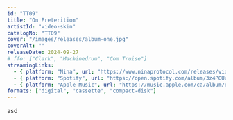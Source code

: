 ```yaml
---
id: "TT09"
title: "On Preterition"
artistId: "video-skin"
catalogNo: "TT09"
cover: "/images/releases/album-one.jpg"
coverAlt: ""
releaseDate: 2024-09-27
# ffo: ["Clark", "Machinedrum", "Com Truise"]
streamingLinks:
  - { platform: "Nina", url: "https://www.ninaprotocol.com/releases/video-skin-on-preterition" }
  - { platform: "Spotify", url: "https://open.spotify.com/album/3z4POUusQm2bmbUgOCUyaj?si=JFlnv74nTUCM4qE27ojfww" }
  - { platform: "Apple Music", url: "https://music.apple.com/ca/album/on-preterition/1769588134" }
formats: ["digital", "cassette", "compact-disk"]
---
```


asd